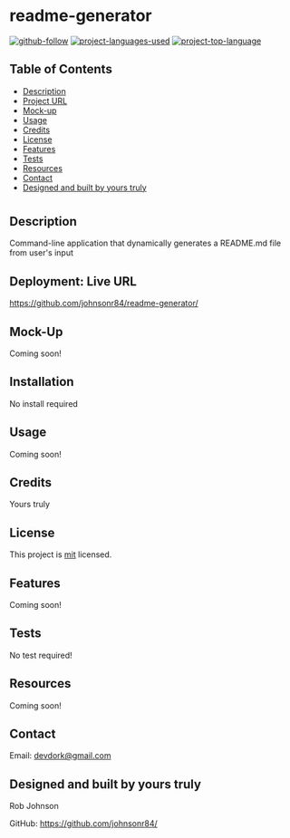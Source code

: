 
  # readme-generator 

  [![github-follow](https://img.shields.io/github/followers/johnsonr84?label=Follow&logoColor=lightgrey&style=social)](https://github.com/johnsonr84)
  [![project-languages-used](https://img.shields.io/github/languages/count/johnsonr84/readme-generator?color=orange)](https://github.com/johnsonr84/readme-generator)
  [![project-top-language](https://img.shields.io/github/languages/top/johnsonr84/readme-generator?color=yellow)](https://github.com/johnsonr84/readme-generator)

  ## Table of Contents 
  * [Description](#Description)
  * [Project URL](#Project-URL)
  * [Mock-up](#Mock-up)
  * [Usage](#Usage)
  * [Credits](#Credits)
  * [License](#License)
  * [Features](#Features)
  * [Tests](#Tests)
  * [Resources](#Resources)
  * [Contact](#Contact)
  * [Designed and built by yours truly](#Designed-and-built-by-yours-truly)
  #
  
  ## Description 
  Command-line application that dynamically generates a README.md file from user's input 

  ## Deployment: Live URL
  https://github.com/johnsonr84/readme-generator/ 

  ## Mock-Up
  Coming soon! 

  ## Installation 
  No install required 

  ## Usage 
  Coming soon! 

  ## Credits 
  Yours truly 

  ## License 
  This project is [mit](https://choosealicense.com/licenses/mit/) licensed.

  ## Features
  Coming soon! 

  ## Tests
  No test required! 

  ## Resources
  Coming soon! 

  ## Contact
  Email: devdork@gmail.com 

  ## Designed and built by yours truly
  Rob Johnson  

  GitHub: https://github.com/johnsonr84/ 

  